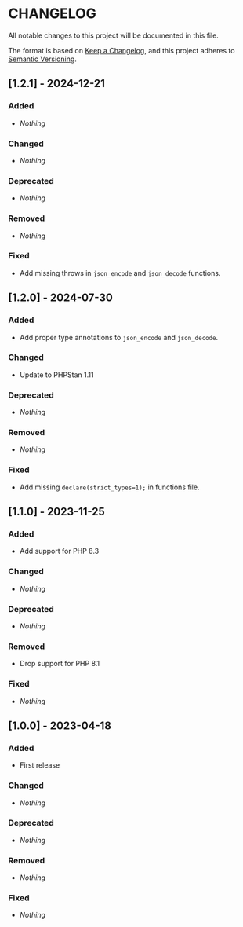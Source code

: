 # CHANGELOG

All notable changes to this project will be documented in this file.

The format is based on [Keep a Changelog](https://keepachangelog.com), and this project adheres to [Semantic Versioning](https://semver.org).

## [1.2.1] - 2024-12-21
### Added
* *Nothing*

### Changed
* *Nothing*

### Deprecated
* *Nothing*

### Removed
* *Nothing*

### Fixed
* Add missing throws in `json_encode` and `json_decode` functions.


## [1.2.0] - 2024-07-30
### Added
* Add proper type annotations to `json_encode` and `json_decode`.

### Changed
* Update to PHPStan 1.11

### Deprecated
* *Nothing*

### Removed
* *Nothing*

### Fixed
* Add missing `declare(strict_types=1);` in functions file.


## [1.1.0] - 2023-11-25
### Added
* Add support for PHP 8.3

### Changed
* *Nothing*

### Deprecated
* *Nothing*

### Removed
* Drop support for PHP 8.1

### Fixed
* *Nothing*


## [1.0.0] - 2023-04-18
### Added
* First release

### Changed
* *Nothing*

### Deprecated
* *Nothing*

### Removed
* *Nothing*

### Fixed
* *Nothing*
